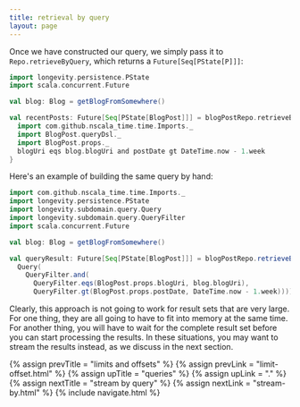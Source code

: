 ```yaml
---
title: retrieval by query
layout: page
---
```


Once we have constructed our query, we simply pass it to
`Repo.retrieveByQuery`, which returns a `Future[Seq[PState[P]]]`:

```scala
import longevity.persistence.PState
import scala.concurrent.Future

val blog: Blog = getBlogFromSomewhere()

val recentPosts: Future[Seq[PState[BlogPost]]] = blogPostRepo.retrieveByQuery {
  import com.github.nscala_time.time.Imports._
  import BlogPost.queryDsl._
  import BlogPost.props._
  blogUri eqs blog.blogUri and postDate gt DateTime.now - 1.week
}
```

Here's an example of building the same query by hand:

```scala
import com.github.nscala_time.time.Imports._
import longevity.persistence.PState
import longevity.subdomain.query.Query
import longevity.subdomain.query.QueryFilter
import scala.concurrent.Future

val blog: Blog = getBlogFromSomewhere()

val queryResult: Future[Seq[PState[BlogPost]]] = blogPostRepo.retrieveByQuery(
  Query(
    QueryFilter.and(
      QueryFilter.eqs(BlogPost.props.blogUri, blog.blogUri),
      QueryFilter.gt(BlogPost.props.postDate, DateTime.now - 1.week))))
```

Clearly, this approach is not going to work for result sets that are
very large. For one thing, they are all going to have to fit into
memory at the same time. For another thing, you will have to wait for
the complete result set before you can start processing the
results. In these situations, you may want to stream the results
instead, as we discuss in the next section.

{% assign prevTitle = "limits and offsets" %}
{% assign prevLink = "limit-offset.html" %}
{% assign upTitle = "queries" %}
{% assign upLink = "." %}
{% assign nextTitle = "stream by query" %}
{% assign nextLink = "stream-by.html" %}
{% include navigate.html %}
